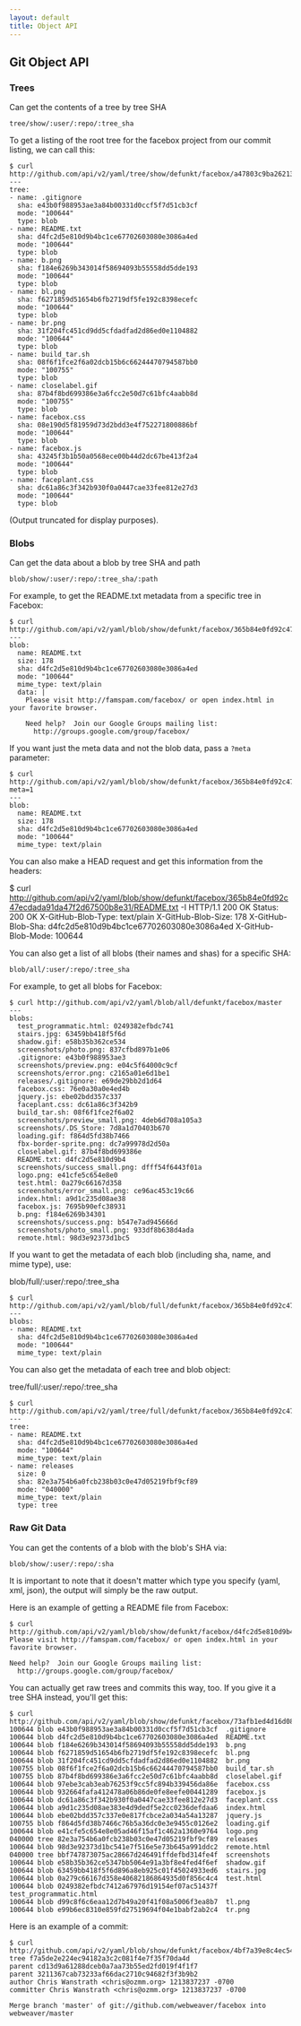 ```yaml
---
layout: default
title: Object API
---
```


## Git Object API ##

### Trees ###

Can get the contents of a tree by tree SHA

	tree/show/:user/:repo/:tree_sha

To get a listing of the root tree for the facebox project from our commit listing, we can call this:

	$ curl http://github.com/api/v2/yaml/tree/show/defunkt/facebox/a47803c9ba26213ff194f042ab686a7749b17476
	---
	tree:
	- name: .gitignore
	  sha: e43b0f988953ae3a84b00331d0ccf5f7d51cb3cf
	  mode: "100644"
	  type: blob
	- name: README.txt
	  sha: d4fc2d5e810d9b4bc1ce67702603080e3086a4ed
	  mode: "100644"
	  type: blob
	- name: b.png
	  sha: f184e6269b343014f58694093b55558dd5dde193
	  mode: "100644"
	  type: blob
	- name: bl.png
	  sha: f6271859d51654b6fb2719df5fe192c8398ecefc
	  mode: "100644"
	  type: blob
	- name: br.png
	  sha: 31f204fc451cd9dd5cfdadfad2d86ed0e1104882
	  mode: "100644"
	  type: blob
	- name: build_tar.sh
	  sha: 08f6f1fce2f6a02dcb15b6c66244470794587bb0
	  mode: "100755"
	  type: blob
	- name: closelabel.gif
	  sha: 87b4f8bd699386e3a6fcc2e50d7c61bfc4aabb8d
	  mode: "100755"
	  type: blob
	- name: facebox.css
	  sha: 08e190d5f81959d73d2bdd3e4f752271800886bf
	  mode: "100644"
	  type: blob
	- name: facebox.js
	  sha: 43245f3b1b50a0568ece00b44d2dc67be413f2a4
	  mode: "100644"
	  type: blob
	- name: faceplant.css
	  sha: dc61a86c3f342b930f0a0447cae33fee812e27d3
	  mode: "100644"
	  type: blob

(Output truncated for display purposes).

### Blobs ###

Can get the data about a blob by tree SHA and path

	blob/show/:user/:repo/:tree_sha/:path

For example, to get the README.txt metadata from a specific tree in Facebox:

	$ curl http://github.com/api/v2/yaml/blob/show/defunkt/facebox/365b84e0fd92c47ecdada91da47f2d67500b8e31/README.txt
	---
	blob:
	  name: README.txt
	  size: 178
	  sha: d4fc2d5e810d9b4bc1ce67702603080e3086a4ed
	  mode: "100644"
	  mime_type: text/plain
	  data: |
	    Please visit http://famspam.com/facebox/ or open index.html in your favorite browser.

	    Need help?  Join our Google Groups mailing list:
	      http://groups.google.com/group/facebox/

If you want just the meta data and not the blob data, pass a `?meta` parameter:

	$ curl http://github.com/api/v2/yaml/blob/show/defunkt/facebox/365b84e0fd92c47ecdada91da47f2d67500b8e31/README.txt?meta=1
	---
	blob:
	  name: README.txt
	  size: 178
	  sha: d4fc2d5e810d9b4bc1ce67702603080e3086a4ed
	  mode: "100644"
	  mime_type: text/plain

You can also make a HEAD request and get this information from the headers:

  $ curl http://github.com/api/v2/yaml/blob/show/defunkt/facebox/365b84e0fd92c47ecdada91da47f2d67500b8e31/README.txt -I
  HTTP/1.1 200 OK
  Status: 200 OK
  X-GitHub-Blob-Type: text/plain
  X-GitHub-Blob-Size: 178
  X-GitHub-Blob-Sha: d4fc2d5e810d9b4bc1ce67702603080e3086a4ed
  X-GitHub-Blob-Mode: 100644


You can also get a list of all blobs (their names and shas) for a
specific SHA:

	blob/all/:user/:repo/:tree_sha

For example, to get all blobs for Facebox:

    $ curl http://github.com/api/v2/yaml/blob/all/defunkt/facebox/master
    ---
    blobs:
      test_programmatic.html: 0249382efbdc741
      stairs.jpg: 63459bb418f5f6d
      shadow.gif: e58b35b362ce534
      screenshots/photo.png: 837cfbd897b1e06
      .gitignore: e43b0f988953ae3
      screenshots/preview.png: e04c5f64000c9cf
      screenshots/error.png: c2165a01e6d1be1
      releases/.gitignore: e69de29bb2d1d64
      facebox.css: 76e0a30a0e4ed4b
      jquery.js: ebe02bdd357c337
      faceplant.css: dc61a86c3f342b9
      build_tar.sh: 08f6f1fce2f6a02
      screenshots/preview_small.png: 4deb6d708a105a3
      screenshots/.DS_Store: 7d8a1d70403b670
      loading.gif: f864d5fd38b7466
      fbx-border-sprite.png: dc7a99978d2d50a
      closelabel.gif: 87b4f8bd699386e
      README.txt: d4fc2d5e810d9b4
      screenshots/success_small.png: dfff54f6443f01a
      logo.png: e41cfe5c654e8e0
      test.html: 0a279c66167d358
      screenshots/error_small.png: ce96ac453c19c66
      index.html: a9d1c235d08ae38
      facebox.js: 7695b90efc38931
      b.png: f184e6269b34301
      screenshots/success.png: b547e7ad945666d
      screenshots/photo_small.png: 933df8b638d4ada
      remote.html: 98d3e92373d1bc5

If you want to get the metadata of each blob (including sha, name, and mime type), use:

  blob/full/:user/:repo/:tree_sha

	$ curl http://github.com/api/v2/yaml/blob/full/defunkt/facebox/365b84e0fd92c47ecdada91da47f2d67500b8e31
	---
	blobs:
	- name: README.txt
	  sha: d4fc2d5e810d9b4bc1ce67702603080e3086a4ed
	  mode: "100644"
	  mime_type: text/plain

You can also get the metadata of each tree and blob object:

  tree/full/:user/:repo/:tree_sha

	$ curl http://github.com/api/v2/yaml/tree/full/defunkt/facebox/365b84e0fd92c47ecdada91da47f2d67500b8e31
	---
	tree:
	- name: README.txt
	  sha: d4fc2d5e810d9b4bc1ce67702603080e3086a4ed
	  mode: "100644"
	  mime_type: text/plain
	- name: releases
	  size: 0
	  sha: 82e3a754b6a0fcb238b03c0e47d05219fbf9cf89
	  mode: "040000"
	  mime_type: text/plain
	  type: tree


### Raw Git Data ###

You can get the contents of a blob with the blob's SHA via:

	blob/show/:user/:repo/:sha

It is important to note that it doesn't matter which type you specify (yaml, xml, json), the output will simply be the raw output.

Here is an example of getting a README file from Facebox:

	$ curl http://github.com/api/v2/yaml/blob/show/defunkt/facebox/d4fc2d5e810d9b4bc1ce67702603080e3086a4ed
	Please visit http://famspam.com/facebox/ or open index.html in your favorite browser.

	Need help?  Join our Google Groups mailing list:
	  http://groups.google.com/group/facebox/

You can actually get raw trees and commits this way, too.  If you give it a tree SHA instead, you'll get this:

	$ curl http://github.com/api/v2/yaml/blob/show/defunkt/facebox/73afb1ed4d16d084eee5696fcf25cd4b03b9201e
	100644 blob e43b0f988953ae3a84b00331d0ccf5f7d51cb3cf  .gitignore
	100644 blob d4fc2d5e810d9b4bc1ce67702603080e3086a4ed  README.txt
	100644 blob f184e6269b343014f58694093b55558dd5dde193  b.png
	100644 blob f6271859d51654b6fb2719df5fe192c8398ecefc  bl.png
	100644 blob 31f204fc451cd9dd5cfdadfad2d86ed0e1104882  br.png
	100755 blob 08f6f1fce2f6a02dcb15b6c66244470794587bb0  build_tar.sh
	100755 blob 87b4f8bd699386e3a6fcc2e50d7c61bfc4aabb8d  closelabel.gif
	100644 blob 97ebe3cab3eab76253f9cc5fc894b339456da86e  facebox.css
	100644 blob 932664fafa412478a06b86de0fe8eefe00441289  facebox.js
	100644 blob dc61a86c3f342b930f0a0447cae33fee812e27d3  faceplant.css
	100644 blob a9d1c235d08ae383e4d9dedf5e2cc0236defdaa6  index.html
	100644 blob ebe02bdd357c337e0e817fcbce2a034a54a13287  jquery.js
	100755 blob f864d5fd38b7466c76b5a36dc0e3e9455c0126e2  loading.gif
	100644 blob e41cfe5c654e8e05ad46f15af1c462a1360e9764  logo.png
	040000 tree 82e3a754b6a0fcb238b03c0e47d05219fbf9cf89  releases
	100644 blob 98d3e92373d1bc541e7f516e5e73b645a991ddc2  remote.html
	040000 tree bbf747873075ac28667d246491ffdefbd314fe4f  screenshots
	100644 blob e58b35b362ce5347bb5064e91a3bf8e4fed4f6ef  shadow.gif
	100644 blob 63459bb418f5f6d896a8eb925c01f45024933ed6  stairs.jpg
	100644 blob 0a279c66167d358e40682186864935d0f856c4c4  test.html
	100644 blob 0249382efbdc7412a67976d19154ef07ac51437f  test_programmatic.html
	100644 blob d99c8f6c6eaa12d7b49a20f41f08a5006f3ea8b7  tl.png
	100644 blob e99b6ec8310e859fd27519694f04e1babf2ab2c4  tr.png

Here is an example of a commit:

	$ curl http://github.com/api/v2/yaml/blob/show/defunkt/facebox/4bf7a39e8c4ec54f8b4cd594a3616d69004aba69
	tree f7a5de2e224ec94182a3c2c081f4e7f35f70da4d
	parent cd13d9a61288dceb0a7aa73b55ed2fd019f4f1f7
	parent 3211367cab73233af66dac2710c94682f3f3b9b2
	author Chris Wanstrath <chris@ozmm.org> 1213837237 -0700
	committer Chris Wanstrath <chris@ozmm.org> 1213837237 -0700

	Merge branch 'master' of git://github.com/webweaver/facebox into webweaver/master

